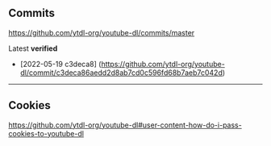 ## Commits

https://github.com/ytdl-org/youtube-dl/commits/master

Latest **verified**

- [2022-05-19 c3deca8] (https://github.com/ytdl-org/youtube-dl/commit/c3deca86aedd2d8ab7cd0c596fd68b7aeb7c042d)

----

## Cookies

https://github.com/ytdl-org/youtube-dl#user-content-how-do-i-pass-cookies-to-youtube-dl
